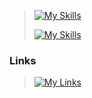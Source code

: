 
> [![My Skills](https://skillicons.dev/icons?i=html,css,js,ts,react,next,tailwind,nodejs,express,git)](https://skillicons.dev)
> 
> [![My Skills](https://skillicons.dev/icons?i=ae,pr,au,ps,figma)](https://skillicons.dev)
### Links
>[![My Links](https://skillicons.dev/icons?i=linkedin)](https://www.linkedin.com/in/anatoly-vasilev-522649238/)
